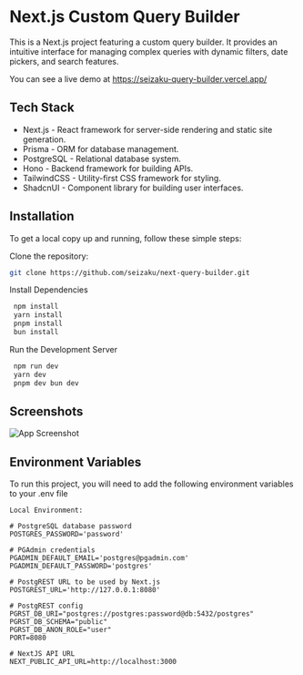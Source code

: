 # Next.js Custom Query Builder

This is a Next.js project featuring a custom query builder. It provides an intuitive interface for managing complex queries with dynamic filters, date pickers, and search features.

You can see a live demo at https://seizaku-query-builder.vercel.app/
## Tech Stack

- Next.js - React framework for server-side rendering and static site generation.
- Prisma - ORM for database management.
- PostgreSQL - Relational database system.
- Hono - Backend framework for building APIs.
- TailwindCSS - Utility-first CSS framework for styling.
- ShadcnUI - Component library for building user interfaces.



## Installation

To get a local copy up and running, follow these simple steps:

Clone the repository:
   ```sh
   git clone https://github.com/seizaku/next-query-builder.git
```

Install Dependencies
   ```sh
    npm install
    yarn install
    pnpm install
    bun install
```

Run the Development Server
   ```sh
    npm run dev
    yarn dev 
    pnpm dev bun dev
```


## Screenshots

![App Screenshot](https://gcdnb.pbrd.co/images/gvcq8QaZ4Dp8.png?o=1)


## Environment Variables

To run this project, you will need to add the following environment variables to your .env file

```env
Local Environment:

# PostgreSQL database password
POSTGRES_PASSWORD='password'

# PGAdmin credentials
PGADMIN_DEFAULT_EMAIL='postgres@pgadmin.com'
PGADMIN_DEFAULT_PASSWORD='postgres'

# PostgREST URL to be used by Next.js
POSTGREST_URL='http://127.0.0.1:8080'

# PostgREST config
PGRST_DB_URI="postgres://postgres:password@db:5432/postgres"
PGRST_DB_SCHEMA="public"
PGRST_DB_ANON_ROLE="user"
PORT=8080

# NextJS API URL
NEXT_PUBLIC_API_URL=http://localhost:3000

```
